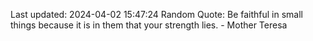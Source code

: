 Last updated: 2024-04-02 15:47:24
Random Quote: Be faithful in small things because it is in them that your strength lies. - Mother Teresa